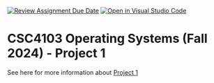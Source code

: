 [![Review Assignment Due Date](https://classroom.github.com/assets/deadline-readme-button-22041afd0340ce965d47ae6ef1cefeee28c7c493a6346c4f15d667ab976d596c.svg)](https://classroom.github.com/a/brvlrO35)
[![Open in Visual Studio Code](https://classroom.github.com/assets/open-in-vscode-2e0aaae1b6195c2367325f4f02e2d04e9abb55f0b24a779b69b11b9e10269abc.svg)](https://classroom.github.com/online_ide?assignment_repo_id=16052311&assignment_repo_type=AssignmentRepo)
# CSC4103 Operating Systems (Fall 2024) - Project 1

See here for more information about [Project 1][project1]

[project1]: https://teaching.hkaiser.org/fall2024/csc4103/projects/project1/
